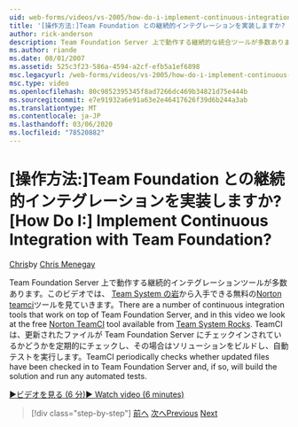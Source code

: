 ```yaml
---
uid: web-forms/videos/vs-2005/how-do-i-implement-continuous-integration-with-team-foundation
title: '[操作方法:]Team Foundation との継続的インテグレーションを実装しますか? | Microsoft Docs'
author: rick-anderson
description: Team Foundation Server 上で動作する継続的な統合ツールが多数あります。このビデオでは、無料の Norton TeamCI ツールを使用できます。
ms.author: riande
ms.date: 08/01/2007
ms.assetid: 525c3f23-586a-4594-a2cf-efb5a1ef6898
msc.legacyurl: /web-forms/videos/vs-2005/how-do-i-implement-continuous-integration-with-team-foundation
msc.type: video
ms.openlocfilehash: 80c9852395345f8ad7266dc469b34821d75e444b
ms.sourcegitcommit: e7e91932a6e91a63e2e46417626f39d6b244a3ab
ms.translationtype: MT
ms.contentlocale: ja-JP
ms.lasthandoff: 03/06/2020
ms.locfileid: "78520882"
---
```

# <a name="how-do-i-implement-continuous-integration-with-team-foundation"></a><span data-ttu-id="66dd1-104">[操作方法:]Team Foundation との継続的インテグレーションを実装しますか?</span><span class="sxs-lookup"><span data-stu-id="66dd1-104">[How Do I:] Implement Continuous Integration with Team Foundation?</span></span>

<span data-ttu-id="66dd1-105">[Chris](https://twitter.com/CMenegay)</span><span class="sxs-lookup"><span data-stu-id="66dd1-105">by [Chris Menegay](https://twitter.com/CMenegay)</span></span>

<span data-ttu-id="66dd1-106">Team Foundation Server 上で動作する継続的インテグレーションツールが多数あります。このビデオでは、 [Team System の岩](http://teamsystemrocks.com/)から入手できる無料の[Norton teamci](http://teamsystemrocks.com/files/12/tools/entry1018.aspx)ツールを見ていきます。</span><span class="sxs-lookup"><span data-stu-id="66dd1-106">There are a number of continuous integration tools that work on top of Team Foundation Server, and in this video we look at the free [Norton TeamCI](http://teamsystemrocks.com/files/12/tools/entry1018.aspx) tool available from [Team System Rocks](http://teamsystemrocks.com/).</span></span> <span data-ttu-id="66dd1-107">TeamCI は、更新されたファイルが Team Foundation Server にチェックインされているかどうかを定期的にチェックし、その場合はソリューションをビルドし、自動テストを実行します。</span><span class="sxs-lookup"><span data-stu-id="66dd1-107">TeamCI periodically checks whether updated files have been checked in to Team Foundation Server and, if so, will build the solution and run any automated tests.</span></span>

[<span data-ttu-id="66dd1-108">&#9654;ビデオを見る (6 分)</span><span class="sxs-lookup"><span data-stu-id="66dd1-108">&#9654; Watch video (6 minutes)</span></span>](https://channel9.msdn.com/Blogs/ASP-NET-Site-Videos/how-do-i-implement-continuous-integration-with-team-foundation)

> [!div class="step-by-step"]
> <span data-ttu-id="66dd1-109">[前へ](how-do-i-discover-application-changes-prior-to-deployment.md)
> [次へ](how-do-i-automate-testing-using-team-build.md)</span><span class="sxs-lookup"><span data-stu-id="66dd1-109">[Previous](how-do-i-discover-application-changes-prior-to-deployment.md)
[Next](how-do-i-automate-testing-using-team-build.md)</span></span>
